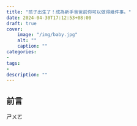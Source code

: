 ```yaml
---
title: "孩子出生了！成為新手爸爸前你可以做得幾件事。"
date: 2024-04-30T17:12:53+08:00
draft: true
cover:
    image: "/img/baby.jpg"
    alt: ""
    caption: ""
categories: 
- 
tags: 
- 
description: ""
---
```


## 前言
ㄕㄨㄛ